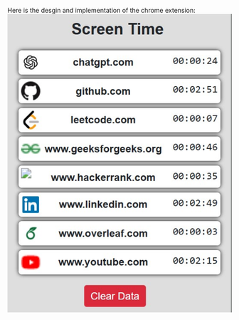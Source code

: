 Here is the desgin and implementation of the chrome extension:
![Alt Text](OneDrive/Desktop/extens/icons/7.jpg)
